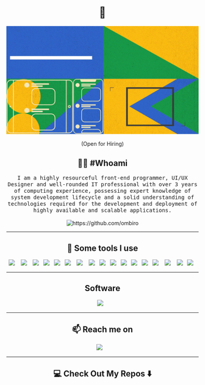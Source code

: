 <!--
**ombiro/ombiro** is a ✨ _special_ ✨ repository because its `README.md` (this file) appears on my GitHub profile.
--->  

<h1 align="center"> 👋 </h1>
<div align="center">
  <img src="https://github.com/ombiro/ombiro/blob/master/images/giphy.gif" alt="header"/>
</div>
<p align="center"> (Open for Hiring)</p>

<h2 align="center"> 👨‍💻 #Whoami</h2>
<p align="center">
  <samp>I am a highly resourceful front-end programmer, UI/UX Designer and well-rounded IT professional with over 3 years of computing experience, possessing expert knowledge of system development lifecycle and a solid understanding of technologies required for the development and deployment of highly available and scalable applications.
  </samp>
  <br> <br>
  <img src="https://komarev.com/ghpvc/?username=ileriayo" alt="https://github.com/ombiro" />
</p>

<hr>

<h2 align="center"> 🔭 Some tools I use</h2>
<p align="center">
  <img src="https://img.shields.io/badge/-JavaScript-black?style=flat-square&logo=javascript" />&nbsp;&nbsp;&nbsp;
  <img src="https://img.shields.io/badge/-HTML5-E34F26?style=flat-square&logo=html5&logoColor=white" />&nbsp;&nbsp;&nbsp;
  <img src="https://img.shields.io/badge/-CSS3-1572B6?style=flat-square&logo=css3" />&nbsp;&nbsp;
  <img src ="https://img.shields.io/badge/-Python-black?style=flat-square&logo=Python" />&nbsp;&nbsp;
  <img src="https://img.shields.io/badge/-React-black?style=flat-square&logo=react" />&nbsp;&nbsp;
  <img src="https://img.shields.io/badge/-Bootstrap-563D7C?style=flat-square&logo=bootstrap" />&nbsp;&nbsp;&nbsp;
  <img src="https://img.shields.io/badge/-MySQL-black?style=flat-square&logo=mysql" />&nbsp;&nbsp;&nbsp;
  <img src="https://img.shields.io/badge/-Digital%20Ocean-darkblue?style=flat-square&logo=digitalocean" />&nbsp;&nbsp;
  <img src ="https://img.shields.io/badge/Amazon%20AWS-232F3E?style=flat-square&logo=amazon-aws" />&nbsp;&nbsp;
  <img src="https://img.shields.io/badge/Microsoft%20Azure-232F7E?style=flat-square&logo=microsoft-azure" />&nbsp;&nbsp;
  <img src="https://img.shields.io/badge/Google%20Cloud-black?style=flat-square&logo=google-cloud" />&nbsp;&nbsp;
  <img src ="https://img.shields.io/badge/-Git-white?style=flat-square&logo=git" />&nbsp;&nbsp;
  <img src="https://img.shields.io/badge/-GitHub-181717?style=flat-square&logo=github" />&nbsp;&nbsp;
  <img src="https://img.shields.io/badge/-GitLab-FCA121?style=flat-square&logo=gitlab" />&nbsp;&nbsp;&nbsp;
  <img src="https://img.shields.io/badge/-HTML5-E34F26?style=flat-square&logo=html5&logoColor=white" />&nbsp;&nbsp;&nbsp;
  <img src="https://img.shields.io/badge/-CSS3-1572B6?style=flat-square&logo=css3" />&nbsp;&nbsp;
  <img src ="https://img.shields.io/badge/-Python-black?style=flat-square&logo=Python" />&nbsp;&nbsp;
</p>

<hr>

<h2 align="center"> Software </h2>
  <P align="center">
    <img src="https://img.shields.io/badge/Adobe-XD-red"/>&nbsp;&nbsp;&nbsp;
    
                          
<hr>

<h2  align="center">📫 Reach me on</h2>
<p align="center">
  <a href="mailto:daltonombiro8@gmail.com?subject=Hello%20Dalton,%20From%20Github"><img src="https://img.shields.io/badge/gmail-%23D14836.svg?&style=for-the-badge&logo=gmail&logoColor=white" /></a>&nbsp;&nbsp;&nbsp;&nbsp;
</p>

<hr>

<h2  align="center">💻 Check Out My Repos ⬇️ </h2>
